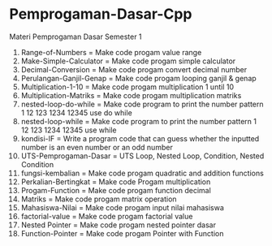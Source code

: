 # Pemprogaman-Dasar-Cpp
Materi Pemprogaman Dasar Semester 1 



1. Range-of-Numbers = Make code progam value range 
2. Make-Simple-Calculator = Make code progam simple calculator 
3. Decimal-Conversion = Make code progam convert decimal number
4. Perulangan-Ganjil-Genap = Make code progam looping ganjil & genap
5. Multiplication-1-10 = Make code progam multiplication 1 until 10
6. Multiplication-Matriks = Make code progam multiplication matriks
7. nested-loop-do-while = Make code program to print the number pattern 1 12 123 1234 12345 use do while
8. nested-loop-while = Make code program to print the number pattern 1 12 123 1234 12345 use while
9. kondisi-IF = Write a program code that can guess whether the inputted number is an even number or an odd number
10. UTS-Pemprogaman-Dasar = UTS Loop, Nested Loop, Condition, Nested Condition
11. fungsi-kembalian = Make code progam quadratic and addition functions 
12. Perkalian-Bertingkat = Make code Progam multiplication
13. Progam-Function = Make code progam function decimal
14. Matriks = Make code progam matrix operation
15. Mahasiswa-Nilai = Make code progam input nilai mahasiswa
16. factorial-value = Make code progam factorial value
17. Nested Pointer = Make code progam nested pointer dasar 
18. Function-Pointer = Make code progam Pointer with Function
